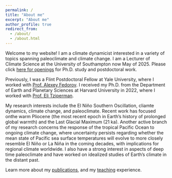```yaml
---
permalink: /
title: "About me"
excerpt: "About me"
author_profile: true
redirect_from: 
  - /about/
  - /about.html
---
```


Welcome to my website! I am a climate dynamicist interested in a variety of topics spanning paleoclimate and climate change. I am a Lecturer of Climate Science at the University of Southampton now May of 2025. Please click [here for openings](https://minminfu.github.io/openings/) for Ph.D. study and postdoctoral work.

Previously, I was a Flint Postdoctoral Fellow at Yale University, where I worked with [Prof. Alexey Fedorov](https://people.earth.yale.edu/profile/alexey-fedorov/about). I received my Ph.D. from the Department of Earth and Planetary Sciences at Harvard University in 2022, where I worked with [Prof. Eli Tziperman](https://groups.seas.harvard.edu/climate/eli/). 

My research interests include the El Niño Southern Oscillation, cliamte dynamics, climate change, and paleoclimate. Recent work has focused onthe warm Pliocene (the most recent epoch in Earth’s history of prolonged global warmth) and the Last Glacial Maximum (21 ka). Another active branch of my research concerns the response of the tropical Pacific Ocean to ongoing climate change, where uncertainty persists regarding whether the mean state of Pacific sea surface temperatures will evolve to more closely resemble El Niño or La Niña in the coming decades, with implications for regional climate worldwide. I also have a strong interest in aspects of deep time paleoclimate and have worked on idealized studies of Earth’s climate in the distant past. 

Learn more about my [publications](https://minminfu.github.io/publications/), and my [teaching](https://minminfu.github.io/teaching/) experience.
